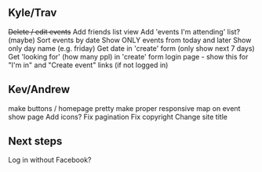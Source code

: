 
Kyle/Trav
---------
~~Delete / edit events~~
Add friends list view
Add 'events I'm attending' list? (maybe)
Sort events by date
Show ONLY events from today and later
Show only day name (e.g. friday)
Get date in 'create' form (only show next 7 days)
Get 'looking for' (how many ppl) in 'create' form
login page - show this for "I'm in" and "Create event" links (if not logged in)


Kev/Andrew
----------
make buttons / homepage pretty
make proper responsive
map on event show page
Add icons?
Fix pagination
Fix copyright
Change site title

Next steps
----------
Log in without Facebook?